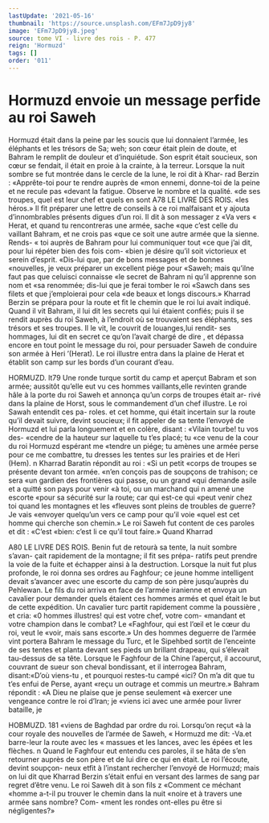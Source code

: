 ```yaml
---
lastUpdate: '2021-05-16'
thumbnail: 'https://source.unsplash.com/EFm7JpD9jy8'
image: 'EFm7JpD9jy8.jpeg'
source: tome VI - livre des rois - P. 477
reign: 'Hormuzd'
tags: []
order: '011'
---
```


# Hormuzd envoie un message perfide au roi Saweh

Hormuzd était dans la peine par les soucis que lui
donnaient l’armée, les éléphants et les trésors de Sa;
weh; son cœur était plein de doute, et Bahram le remplit de douleur et d’inquiétude. Son esprit était soucieux, son cœur se fendait, il était en proie à la crainte, à la terreur. Lorsque la nuit sombre se fut montrée dans le cercle de la lune, le roi dit à Khar- rad Berzin : «Apprête-toi pour te rendre auprès de «mon ennemi, donne-toi de la peine et ne recule pas «devant la fatigue. Observe le nombre et la qualité. «de ses troupes, quel est leur chef et quels en sont
A78 LE LIVRE DES ROIS.
«les héros.» Il fit préparer une lettre de conseils à
ce roi malfaisant et y ajouta d’innombrables présents digues d’un roi. Il dit à son messager z «Va vers
« Herat, et quand tu rencontreras une armée, sache «que c’est celle du vaillant Bahram, et ne crois pas «que ce soit une autre armée que la sienne. Rends-
« toi auprès de Bahram pour lui communiquer tout «ce que j’ai dit, pour lui répéter bien des fois com-
«bien je désire qu’il soit victorieux et serein d’esprit. «Dis-lui que, par de bons messages et de bonnes «nouvelles, je veux préparer un excellent piége pour «Saweh; mais qu’ilne faut pas que celuisci connaisse
«le secret de Bahram ni qu’il apprenne son nom et «sa renommée; dis-lui que je ferai tomber le roi «Sawch dans ses filets et que j’emploierai pour cela
«de beaux et longs discours.»
Kharrad Berzin se prépara pour la route et fit le chemin que le roi lui avait indiqué. Quand il vit Bahram, il lui dit les secrets qui lui étaient confiés; puis il se rendit auprès du roi Saweh, à l’endroit
où se trouvaient ses éléphants, ses trésors et ses
troupes. Il le vit, le couvrit de louanges,lui rendit- ses hommages, lui dit en secret ce qu’on l’avait
chargé de dire , et dépassa encore en tout point le message du roi, pour persuader Saweh de conduire
son armée à Heri ’(Herat).
Le roi illustre entra dans la plaine de Herat et établit son camp sur les bords d’un courant d’eau.

HORMUZD. lt79 Une ronde turque sortit du camp et aperçut Babram
et son armée; aussitôt qu’elle eut vu ces hommes vaillants,elle revinten grande hâle à la porte du roi Saweh et annonça qu’un corps de troupes était ar-
rivé dans la plaine de Horst, sous le commandement d’un chef illustre. Le roi Sawah entendit ces pa- roles. et cet homme, qui était incertain sur la route qu’il devait suivre, devint soucieux; il fit appeler de sa tente l’envoyé de Hormuzd et lui parla longuement
et en colère, disant : «Vilain tourbe! tu vos des- «cendre de la hauteur sur laquelle tu t’es placé; tu
«ce venu de la cour du roi Hormuzd espérant me «tendre un piége; tu amènes une armée perse pour
ce me combattre, tu dresses les tentes sur les prairies et de Heri (Hem). n
Kharrad Baratin répondit au roi : «Si un petit «corps de troupes se présente devant ton armée. «n’en conçois pas de soupçons de trahison; ce sera
«un gardien des frontières qui passe, ou un grand «qui demande asile et a quitté son pays pour venir «à toi, ou un marchand qui n amené une escorte «pour sa sécurité sur la route; car qui est-ce qui «peut venir chez toi quand les montagnes et les «fleuves sont pleins de troubles de guerre? Je vais «envoyer quelqu’un vers ce camp pour qu’il voie
«quel est cet homme qui cherche son chemin.» Le roi Saweh fut content de ces paroles et dit : «C’est «bien: c’est li ce qu’il tout faire.» Quand Kharrad

A80 LE LIVRE DES ROIS.
Benin fut de retourà sa tente, la nuit sombre s’avan-
çait rapidement de la montagne; il fit ses prépa- ratifs peut prendre la voie de la fuite et échapper ainsi à la destruction.
Lorsque la nuit fut plus profonde, le roi donna ses ordres au Faghfour; ce jeune homme intelligent devait s’avancer avec une escorte du camp de son père jusqu’auprès du Pehlewan. Le fils du roi arriva
en face de l’armée iranienne et envoya un cavalier
pour demander quels étaient ces hommes armés et
quel était le but de cette expédition. Un cavalier
turc partit rapidement comme la poussière , et cria: «0 hommes illustres! qui est votre chef, votre com- «mandant et votre champion dans le combat? Le «Faghfour, qui est l’œil et le cœur du roi, veut le
«voir, mais sans escorte.» Un des hommes deguerre
de l’armée vint portera Bahram le message du Turc,
et le Sipehbed sortit de l’enceinte de ses tentes et planta devant ses pieds un brillant drapeau, qui s’élevait tau-dessus de sa tête. Lorsque le Faghfour de
la Chine l’aperçut, il accourut, couvrant de sueur
son cheval bondissant, et il interrogea Bahram, disant:«D’où viens-tu , et pourquoi restes-tu campé
«ici? On m’a dit que tu t’es enfui de Perse, ayant
«reçu un outrage et commis un meurtre.» Bahram répondit : «A Dieu ne plaise que je pense seulement
«à exercer une vengeance contre le roi d’lran; je «viens ici avec une armée pour livrer bataille, je

HOBMUZD. 181 «viens de Baghdad par ordre du roi. Lorsqu’on reçut
«à la cour royale des nouvelles de l’armée de Saweh,
« Hormuzd me dit: -Va.et barre-leur la route avec les « massues et les lances, avec les épées et les flèches. n
Quand le Faghfour eut entendu ces paroles, il se hâta de s’en retourner auprès de son père et de lui
dire ce qui en était. Le roi l’écoute, devint soupçon-
neux etfit à l’instant rechercher l’envoyé de Hormuzd;
mais on lui dit que Kharrad Berzin s’était enfui en versant des larmes de sang par regret d’être venu. Le roi Saweh dit à son fils z «Comment ce méchant «homme a-t-il pu trouver le chemin dans la nuit «noire et à travers une armée sans nombre? Com- «ment les rondes ont-elles pu être si négligentes?»
